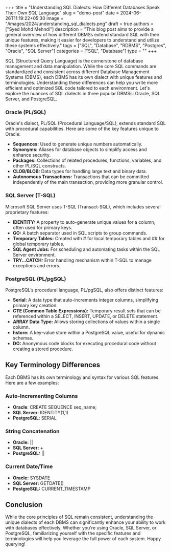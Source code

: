 +++
title = "Understanding SQL Dialects: How Different Databases Speak Their Own SQL Language"
slug = "demo-post"
date = 2024-06-26T11:19:22+05:30
image = "/images/2024/understanding_sql_dialects.png"
draft = true
authors = ["Syed Mohd Mehndi"]
description = "This blog post aims to provide a general overview of how different DBMSs extend standard SQL with their unique features, making it easier for developers to understand and utilize these systems effectively."
tags = ["SQL", "Database", "RDBMS", "Postgres", "Oracle", "SQL Server"]
categories = ["SQL", "Database"]
type = ""
+++

SQL (Structured Query Language) is the cornerstone of database management and data manipulation. While the core SQL commands are standardized and consistent across different Database Management Systems (DBMS), each DBMS has its own dialect with unique features and terminologies. Understanding these differences can help you write more efficient and optimized SQL code tailored to each environment. Let's explore the nuances of SQL dialects in three popular DBMSs: Oracle, SQL Server, and PostgreSQL.

### Oracle (PL/SQL)
Oracle's dialect, PL/SQL (Procedural Language/SQL), extends standard SQL with procedural capabilities. Here are some of the key features unique to Oracle:

- **Sequences:** Used to generate unique numbers automatically.
- **Synonyms:** Aliases for database objects to simplify access and enhance security.
- **Packages:** Collections of related procedures, functions, variables, and other PL/SQL constructs.
- **CLOB/BLOB:** Data types for handling large text and binary data.
- **Autonomous Transactions:** Transactions that can be committed independently of the main transaction, providing more granular control.

### SQL Server (T-SQL)
Microsoft SQL Server uses T-SQL (Transact-SQL), which includes several proprietary features:

- **IDENTITY:** A property to auto-generate unique values for a column, often used for primary keys.
- **GO:** A batch separator used in SQL scripts to group commands.
- **Temporary Tables:** Created with # for local temporary tables and ## for global temporary tables.
- **SQL Agent Jobs:** For scheduling and automating tasks within the SQL Server environment.
- **TRY...CATCH:** Error handling mechanism within T-SQL to manage exceptions and errors.

### PostgreSQL (PL/pgSQL)
PostgreSQL’s procedural language, PL/pgSQL, also offers distinct features:

- **Serial:** A data type that auto-increments integer columns, simplifying primary key creation.
- **CTE (Common Table Expressions):** Temporary result sets that can be referenced within a SELECT, INSERT, UPDATE, or DELETE statement.
- **ARRAY Data Type:** Allows storing collections of values within a single column.
- **hstore:** A key-value store within a PostgreSQL value, useful for dynamic schemas.
- **DO:** Anonymous code blocks for executing procedural code without creating a stored procedure.

## Key Terminology Differences
Each DBMS has its own terminology and syntax for various SQL features. Here are a few examples:

### Auto-Incrementing Columns

- **Oracle**: CREATE SEQUENCE seq_name;
- **SQL Server**: IDENTITY(1,1)
- **PostgreSQL**: SERIAL

### String Concatenation

- **Oracle:** ||
- **SQL Server:** +
- **PostgreSQL:** ||

### Current Date/Time

- **Oracle:** SYSDATE
- **SQL Server:** GETDATE()
- **PostgreSQL:** CURRENT_TIMESTAMP

## Conclusion
While the core principles of SQL remain consistent, understanding the unique dialects of each DBMS can significantly enhance your ability to work with databases effectively. Whether you're using Oracle, SQL Server, or PostgreSQL, familiarizing yourself with the specific features and terminologies will help you leverage the full power of each system. Happy querying!